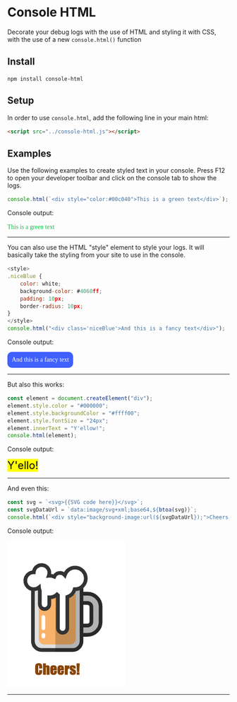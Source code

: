 # Console HTML

Decorate your debug logs with the use of HTML and styling it with CSS, with the use of a new `console.html()` function

## Install

```
npm install console-html
```

## Setup

In order to use `console.html`, add the following line in your main html:

```html
<script src="../console-html.js"></script>
```

## Examples

Use the following examples to create styled text in your console. Press F12 to open your developer toolbar and click on the console tab to show the logs.

```js
console.html(`<div style="color:#00c040">This is a green text</div>`);
```

Console output:

<span style="font-family:Times New Roman;display:inline-block;color:#00c040">This is a green text</span>

---

You can also use the HTML "style" element to style your logs. It will basically take the styling from your site to use in the console.

```js
<style>
.niceBlue {
    color: white;
    background-color: #4060ff;
    padding: 10px;
    border-radius: 10px;
}
</style>
console.html("<div class='niceBlue'>And this is a fancy text</div>");
```

Console output:

<span style="font-family:Times New Roman;display:inline-block;border-radius: 10px; background-color: #4060ff; color: white; padding: 10px;">And this is a fancy text</span>

---

But also this works:

```js
const element = document.createElement("div");
element.style.color = "#000000";
element.style.backgroundColor = "#ffff00";
element.style.fontSize = "24px";
element.innerText = "Y'ellow!";
console.html(element);
```

Console output:

<span style="display:inline-block; background-color:#ffff00; color:black; font-size:24px;">Y'ello!</span>

---

And even this:

```js
const svg = `<svg>{{SVG code here}}</svg>`;
const svgDataUrl = `data:image/svg+xml;base64,${btoa(svg)}`;
console.html(`<div style="background-image:url(${svgDataUrl});">Cheers!</div>`);
```

Console output:

![Beer!](./assets/beer-img.png)

---
